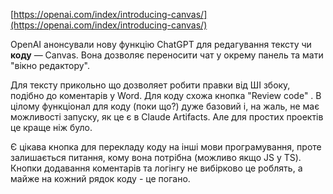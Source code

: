 <!--
date: 2024-10-04T23:46:44
-->

[https://openai.com/index/introducing-canvas/](https://openai.com/index/introducing-canvas/) 

OpenAI анонсували нову функцію ChatGPT для редагування тексту чи **коду**  — Canvas. Вона дозволяє переносити чат у окрему панель та мати "вікно редактору".

Для тексту прикольно що дозволяет робити правки від ШІ збоку, подібно до коментарів у Word. Для коду схожа кнопка "Review code" . В цілому функціонал для коду (поки що?) дуже базовий і, на жаль, не має можливості запуску, як це є в Claude Artifacts. Але для простих проектів це краще ніж було.

Є цікава кнопка для перекладу коду на інші мови програмування, проте залишається питання, кому вона потрібна (можливо якщо JS у TS). Кнопки додавання коментарів та логінгу не вибірково це роблять, а майже на кожний рядок коду - це погано.